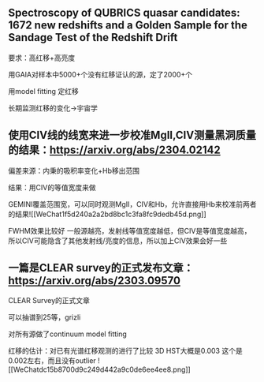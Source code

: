 ## Spectroscopy of QUBRICS quasar candidates: 1672 new redshifts and a Golden Sample for the Sandage Test of the Redshift Drift
要求：高红移+高亮度

用GAIA对样本中5000+个没有红移证认的源，定了2000+个

用model fitting 定红移

长期监测红移的变化->宇宙学

## 使用CIV线的线宽来进一步校准MgII,CIV测量黑洞质量的结果：https://arxiv.org/abs/2304.02142

偏差来源：内秉的吸积率变化+Hb移出范围

结果：用CIV的等值宽度来做

GEMINI覆盖范围宽，可以同时观测MgII，CIV和Hb，允许直接用Hb来校准前两者的结果![[WeChat1f5d240a2a2bd8bc1c3fa8fc9dedb45d.png]]

FWHM效果比较好
一般源越亮，发射线等值宽度越低，但CIV是等值宽度越高，所以CIV可能隐含了其他发射线/亮度的信息，所以加上CIV效果会好一些

## 一篇是CLEAR survey的正式发布文章：https://arxiv.org/abs/2303.09570

CLEAR Survey的正式文章

可以抽谱到25等，grizli

对所有源做了continuum model fitting

红移的估计：对已有光谱红移观测的进行了比较
3D HST大概是0.003
这个是0.002左右，而且没有outlier
![[WeChatdc15b8700d9c249d442a9c0de6ee4ee8.png]]

